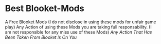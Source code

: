 # Best Blooket-Mods
A Free Blooket Mods
(I do not disclose in using these mods for unfair game play)
Any Action of using these Mods you are taking full responsability.
(I am not responsible for any miss use of these Mods)
*Any Action That Has Been Taken From Blooket Is On You*
